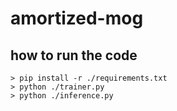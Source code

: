 # amortized-mog

## how to run the code

```
> pip install -r ./requirements.txt
> python ./trainer.py
> python ./inference.py
```

